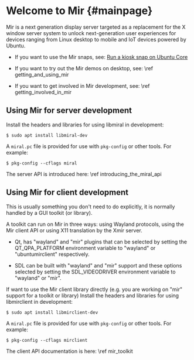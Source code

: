 Welcome to Mir {#mainpage}
==============

Mir is a next generation display server targeted as a replacement for the X
window server system to unlock next-generation user experiences for devices
ranging from Linux desktop to mobile and IoT devices powered by Ubuntu.

 - If you want to use the Mir snaps, see: 
   [Run a kiosk snap on Ubuntu Core](https://developer.ubuntu.com/core/examples/snaps-on-mir)

 - If you want to try out the Mir demos on desktop, see: \ref getting_and_using_mir

 - If you want to get involved in Mir development, see: \ref getting_involved_in_mir

Using Mir for server development
--------------------------------

Install the headers and libraries for using libmiral in development:

    $ sudo apt install libmiral-dev

A `miral.pc` file is provided for use with `pkg-config` or other tools. For
example: 

    $ pkg-config --cflags miral

The server API is introduced here: \ref introducing_the_miral_api

Using Mir for client development
--------------------------------

This is usually something you don't need to do explicitly, it is normally 
handled by a GUI toolkit (or library).

A toolkit can run on Mir in three ways: using Wayland protocols, using the Mir 
client API or using X11 translation by the Xmir server.

 - Qt, has "wayland" and "mir" plugins that can be selected by setting
   the QT_QPA_PLATFORM environment variable to "wayland" or "ubuntumirclient" 
   respectively.

 - SDL can be built with "wayland" and "mir" support and these options selected
   by setting the SDL_VIDEODRIVER environment variable to "wayland" or "mir".
   
If want to use the Mir client library directly (e.g. you are working on "mir" 
support for a toolkit or library) Install the headers and libraries for using
libmirclient in development:

    $ sudo apt install libmirclient-dev

A `miral.pc` file is provided for use with `pkg-config` or other tools. For
example:

    $ pkg-config --cflags mirclient

The client API documentation is here: \ref mir_toolkit
